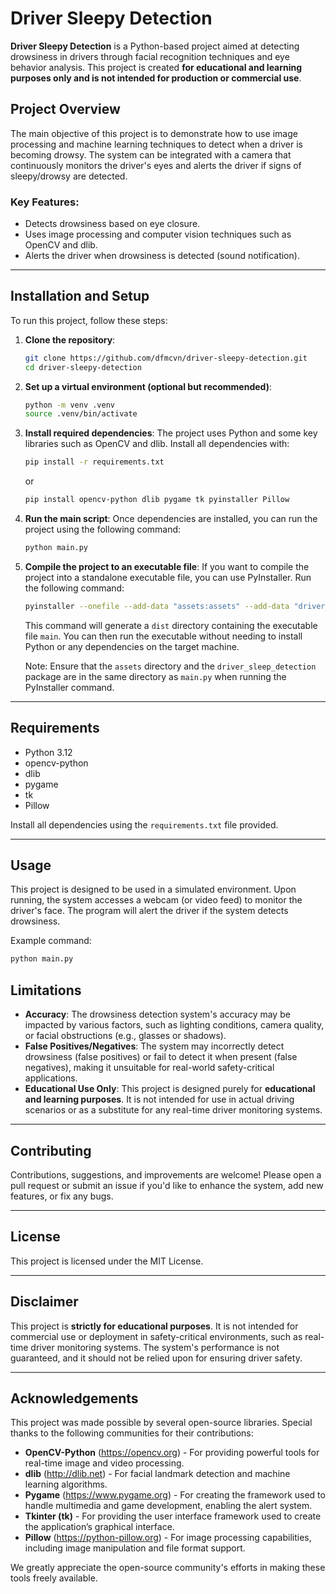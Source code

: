 # Driver Sleepy Detection

**Driver Sleepy Detection** is a Python-based project aimed at detecting drowsiness in drivers through facial recognition techniques and eye behavior analysis. This project is created **for educational and learning purposes only and is not intended for production or commercial use**.

## Project Overview

The main objective of this project is to demonstrate how to use image processing and machine learning techniques to detect when a driver is becoming drowsy. The system can be integrated with a camera that continuously monitors the driver's eyes and alerts the driver if signs of sleepy/drowsy are detected.

### Key Features:
- Detects drowsiness based on eye closure.
- Uses image processing and computer vision techniques such as OpenCV and dlib.
- Alerts the driver when drowsiness is detected (sound notification).

---

## Installation and Setup

To run this project, follow these steps:

1. **Clone the repository**:
    ```bash
    git clone https://github.com/dfmcvn/driver-sleepy-detection.git
    cd driver-sleepy-detection
    ```

2. **Set up a virtual environment (optional but recommended)**:
    ```bash
    python -m venv .venv
    source .venv/bin/activate
    ```

3. **Install required dependencies**:
    The project uses Python and some key libraries such as OpenCV and dlib. Install all dependencies with:
   ```bash
   pip install -r requirements.txt
   ```
    or
   ```bash
   pip install opencv-python dlib pygame tk pyinstaller Pillow
   ```

4. **Run the main script**:
    Once dependencies are installed, you can run the project using the following command:
    ```bash
    python main.py
    ```
5. **Compile the project to an executable file**:
    If you want to compile the project into a standalone executable file, you can use PyInstaller. Run the following command:
    ```bash
    pyinstaller --onefile --add-data "assets:assets" --add-data "driver_sleep_detection:driver_sleep_detection" main.py
    ```
    This command will generate a `dist` directory containing the executable file `main`. You can then run the executable without needing to install Python or any dependencies on the target machine.

    Note: Ensure that the `assets` directory and the `driver_sleep_detection` package are in the same directory as `main.py` when running the PyInstaller command.

---

## Requirements

- Python 3.12
- opencv-python
- dlib
- pygame
- tk
- Pillow

Install all dependencies using the `requirements.txt` file provided.

---

## Usage

This project is designed to be used in a simulated environment. Upon running, the system accesses a webcam (or video feed) to monitor the driver's face. The program will alert the driver if the system detects drowsiness.

Example command:
```bash
python main.py
```

## Limitations

- **Accuracy**: The drowsiness detection system's accuracy may be impacted by various factors, such as lighting conditions, camera quality, or facial obstructions (e.g., glasses or shadows).
- **False Positives/Negatives**: The system may incorrectly detect drowsiness (false positives) or fail to detect it when present (false negatives), making it unsuitable for real-world safety-critical applications.
- **Educational Use Only**: This project is designed purely for **educational and learning purposes**. It is not intended for use in actual driving scenarios or as a substitute for any real-time driver monitoring systems.

---

## Contributing

Contributions, suggestions, and improvements are welcome! Please open a pull request or submit an issue if you'd like to enhance the system, add new features, or fix any bugs.

---

## License

This project is licensed under the MIT License.

---

## Disclaimer

This project is **strictly for educational purposes**. It is not intended for commercial use or deployment in safety-critical environments, such as real-time driver monitoring systems. The system's performance is not guaranteed, and it should not be relied upon for ensuring driver safety.

---

## Acknowledgements

This project was made possible by several open-source libraries. Special thanks to the following communities for their contributions:

- **OpenCV-Python** (https://opencv.org) - For providing powerful tools for real-time image and video processing.
- **dlib** (http://dlib.net) - For facial landmark detection and machine learning algorithms.
- **Pygame** (https://www.pygame.org) - For creating the framework used to handle multimedia and game development, enabling the alert system.
- **Tkinter (tk)** - For providing the user interface framework used to create the application’s graphical interface.
- **Pillow** (https://python-pillow.org) - For image processing capabilities, including image manipulation and file format support.

We greatly appreciate the open-source community's efforts in making these tools freely available.
